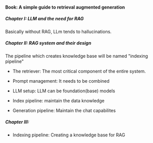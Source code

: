 #### Book: A simple guide to retrieval augmented generation


##### Chapter I: LLM and the need for RAG

Basically without RAG, LLm tends to hallucinations.



##### Chapter II: RAG system and their design
The pipeline which creates knowledge base will be named "indexing pipeline"

- The retriever: The most critical component of the entire system.

- Prompt management: It needs to be combined

- LLM setup: LLM can be foundation(base) models 

- Index pipeline: maintain the data knowledge

- Generation pipeline: Maintain the chat capabilites


##### Chapter III: 

- Indexing pipeline: Creating a knowledge base for RAG


